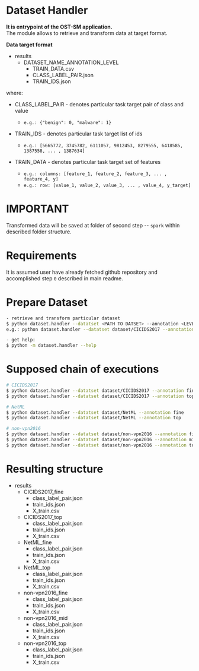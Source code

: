 # Dataset Handler
**It is entrypoint of the OST-SM application.**  
The module allows to retrieve and transform data at target format.

**Data target format**
* results
  * DATASET_NAME_ANNOTATION_LEVEL
    * TRAIN_DATA.csv
    * CLASS_LABEL_PAIR.json
    * TRAIN_IDS.json 

where:
- CLASS_LABEL_PAIR - denotes particular task target pair of class and value
   -  `e.g.: {"benign": 0, "malware": 1}` 

- TRAIN_IDS - denotes particular task target list of ids
   -  `e.g.: [5665772, 3745782, 6111057, 9812453, 8279555, 6418585, 1387558, ... , 1387634]`
- TRAIN_DATA - denotes particular task target set of features  
   - `e.g.: columns: [feature_1, feature_2, feature_3, ... , feature_4, y]`
   - `e.g.: row: [value_1, value_2, value_3, ... , value_4, y_target]`

# IMPORTANT
Transformed data will be saved at folder of second step -- `spark` within described folder structure. 

# Requirements
It is assumed user have already fetched github repository and accomplished step `0` described in main readme.    

# Prepare Dataset
```bash
- retrieve and transform particular dataset
$ python dataset.handler --datatset <PATH TO DATSET> --annotation <LEVEL OF ANNOTATION> 
e.g.: python dataset.handler --datatset dataset/CICIDS2017 --annotation fine 

- get help:
$ python -m dataset.handler --help
```
# Supposed chain of executions
```bash
# CICIDS2017
$ python dataset.handler --datatset dataset/CICIDS2017 --annotation fine
$ python dataset.handler --datatset dataset/CICIDS2017 --annotation top

# NetML
$ python dataset.handler --datatset dataset/NetML --annotation fine
$ python dataset.handler --datatset dataset/NetML --annotation top

# non-vpn2016
$ python dataset.handler --datatset dataset/non-vpn2016 --annotation fine
$ python dataset.handler --datatset dataset/non-vpn2016 --annotation mid
$ python dataset.handler --datatset dataset/non-vpn2016 --annotation top
```

# Resulting structure
* results
  * CICIDS2017_fine
    - class_label_pair.json
    - train_ids.json
    - X_train.csv
  * CICIDS2017_top
    - class_label_pair.json
    - train_ids.json
    - X_train.csv
  * NetML_fine
    - class_label_pair.json
    - train_ids.json
    - X_train.csv
  * NetML_top
    - class_label_pair.json
    - train_ids.json
    - X_train.csv
  * non-vpn2016_fine
    - class_label_pair.json
    - train_ids.json
    - X_train.csv
  * non-vpn2016_mid
    - class_label_pair.json
    - train_ids.json
    - X_train.csv
  * non-vpn2016_top
    - class_label_pair.json
    - train_ids.json
    - X_train.csv

